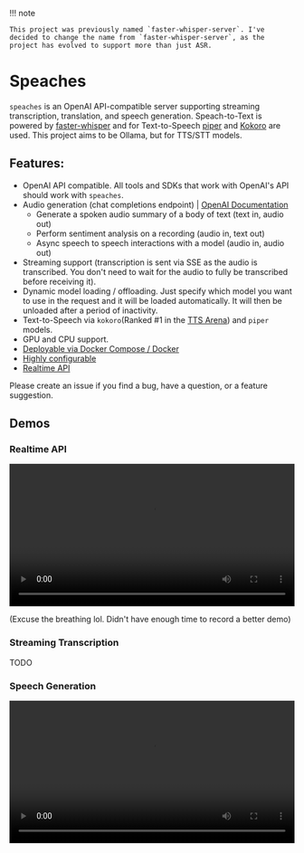 !!! note

    This project was previously named `faster-whisper-server`. I've decided to change the name from `faster-whisper-server`, as the project has evolved to support more than just ASR.

# Speaches

`speaches` is an OpenAI API-compatible server supporting streaming transcription, translation, and speech generation. Speach-to-Text is powered by [faster-whisper](https://github.com/SYSTRAN/faster-whisper) and for Text-to-Speech [piper](https://github.com/rhasspy/piper) and [Kokoro](https://huggingface.co/hexgrad/Kokoro-82M) are used. This project aims to be Ollama, but for TTS/STT models.

## Features:

- OpenAI API compatible. All tools and SDKs that work with OpenAI's API should work with `speaches`.
- Audio generation (chat completions endpoint) | [OpenAI Documentation](https://platform.openai.com/docs/guides/realtime)
  - Generate a spoken audio summary of a body of text (text in, audio out)
  - Perform sentiment analysis on a recording (audio in, text out)
  - Async speech to speech interactions with a model (audio in, audio out)
- Streaming support (transcription is sent via SSE as the audio is transcribed. You don't need to wait for the audio to fully be transcribed before receiving it).
- Dynamic model loading / offloading. Just specify which model you want to use in the request and it will be loaded automatically. It will then be unloaded after a period of inactivity.
- Text-to-Speech via `kokoro`(Ranked #1 in the [TTS Arena](https://huggingface.co/spaces/Pendrokar/TTS-Spaces-Arena)) and `piper` models.
- GPU and CPU support.
- [Deployable via Docker Compose / Docker](https://speaches.ai/installation/)
- [Highly configurable](https://speaches.ai/usage/realtime-api)
- [Realtime API](https://speaches.ai/configuration/)

Please create an issue if you find a bug, have a question, or a feature suggestion.

## Demos

### Realtime API

<video width="100%" controls>
  <source src="https://github.com/user-attachments/assets/457a736d-4c29-4b43-984b-05cc4d9995bc" type="video/webm">
</video>

(Excuse the breathing lol. Didn't have enough time to record a better demo)

### Streaming Transcription

TODO

### Speech Generation

<video width="100%" controls>
  <source src="https://github.com/user-attachments/assets/0021acd9-f480-4bc3-904d-831f54c4d45b" type="video/webm">
</video>
